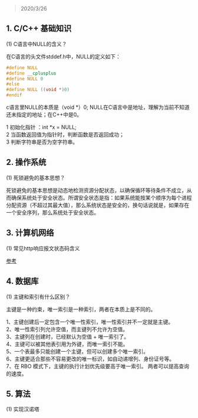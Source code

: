 > 2020/3/26

## 1. C/C++ 基础知识
(1) C语言中NULL的含义？

在C语言的头文件stddef.h中，NULL的定义如下：
```c
#define NULL
#define __cplusplus
#define NULL 0
#else
#define NULL ((void *)0)
#endif
```
c语言里NULL的本质是（void *）0;
NULL在C语言中是地址，理解为当前不知道还未指定的地址；在C++中是0。

1 初始化指针 ：int *x = NULL;  
2 当函数返回值为指针时，判断函数是否返回成功；  
3 判断字符串是否为空字符串。

## 2. 操作系统
(1) 死锁避免的基本思想？

死锁避免的基本思想是动态地检测资源分配状态，以确保循环等待条件不成立，从而确保系统处于安全状态。所谓安全状态是指：如果系统能按某个顺序为每个进程分配资源（不超过其最大值），那么系统状态是安全的，换句话说就是，如果存在一个安全序列，那么系统处于安全状态。

## 3. 计算机网络
(1) 常见http响应报文状态码含义

[参考](https://blog.csdn.net/banana960531/article/details/85621865?depth_1-utm_source=distribute.pc_relevant.none-task&utm_source=distribute.pc_relevant.none-task)

## 4. 数据库
(1) 主键和索引有什么区别？

主键是一种约束，唯一索引是一种索引，两者在本质上是不同的。

1、主键创建后一定包含一个唯一性索引，唯一性索引并不一定就是主键。  
2、唯一性索引列允许空值，而主键列不允许为空值。   
3、主键列在创建时，已经默认为空值 + 唯一索引了。  
4、主键可以被其他表引用为外键，而唯一索引不能。  
5、一个表最多只能创建一个主键，但可以创建多个唯一索引。  
6、主键更适合那些不容易更改的唯一标识，如自动递增列、身份证号等。  
7、在 RBO 模式下，主键的执行计划优先级要高于唯一索引。 两者可以提高查询的速度。  

## 5. 算法
(1) 实现汉诺塔